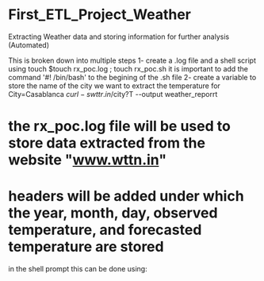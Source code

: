 # First_ETL_Project_Weather
Extracting Weather data and storing information for further analysis (Automated)

This is broken down into multiple steps
1- create a .log file and a shell script using touch
$touch rx_poc.log ; touch rx_poc.sh
it is important to add the command '#! /bin/bash' to the begining of the .sh file
2- create a variable to store the name of the city we want to extract the temperature for
City=Casablanca
$curl -s wttr.in/$city?T --output weather_reporrt

# the rx_poc.log file will be used to store data extracted from the website "www.wttn.in"
# headers will be added under which the year, month, day, observed temperature, and forecasted temperature are stored
in the shell prompt this can be done using:
